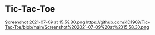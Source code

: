 # Tic-Tac-Toe

Screenshot 2021-07-09 at 15.58.30.png
https://github.com/KD1903/Tic-Tac-Toe/blob/main/Screenshot%202021-07-09%20at%2015.58.30.png
